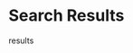 <link href="/assets/stylesheets/search.css" rel="stylesheet">

<div class="cu-search-result-layout" id="custom-search">
<script id="no-result-tmpl" type="text/template">
    <div class="no-result-text">No results found</div>
</script>
<script id="prev-btn-tmpl" type="text/template">
    <a id="btn-prev" class="btn">Previous page</a>
</script>
<script id="next-btn-tmpl" type="text/template">
    <a id="btn-next" class="btn">Next page</a>
</script>
<script id="page-btn-tmpl" type="text/template">
    <a class="page-num btn"></a>
</script>
<script id="more-btn-tmpl" type="text/template">
    <a id="btn-more" class="btn ">...</a>
</script>
<script id="less-btn-tmpl" type="text/template">
    <a id="btn-less" class="btn ">...</a>
</script>
    <h1 class="pagetitle">Search Results</h1>
    <div id="search-result-content" class="hide">
        <div id="search-result-count"><span></span> results</div>
        <div id="search-list">
        </div>
    </div>
    <div id="search-page_navigation" class="search-page_navigation">
    </div>
</div>
<script src="/assets/javascripts/search.js" ></script>